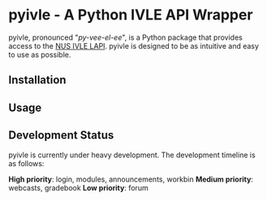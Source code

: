 # pyivle - A Python IVLE API Wrapper

pyivle, pronounced "*py-vee-el-ee*", is a Python package that provides access to the [NUS IVLE LAPI](https://wiki.nus.edu.sg/display/ivlelapi/IVLE+LAPI+Overview). pyivle is designed to be as intuitive and easy to use as possible.

## Installation

## Usage

## Development Status

pyivle is currently under heavy development. The development timeline is as follows:

**High priority**: login, modules, announcements, workbin
**Medium priority**: webcasts, gradebook
**Low priority**: forum

